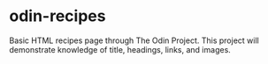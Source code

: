 # odin-recipes
Basic HTML recipes page through The Odin Project. This project will demonstrate knowledge of title, headings, links, and images.
